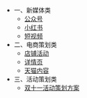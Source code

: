 - 一、新媒体类
    - [公众号](md/公众号.md)
    - [小红书](md/小红书.md)
    - [短视频](md/短视频.md)
- 二、电商策划类
    - [店铺活动](md/店铺活动.md)
    - [详情页](md/详情页.md)
    - [天猫内容](md/天猫内容.md)
- 三、活动策划类
    - [双十一活动策划方案](md/活动策划.md)

